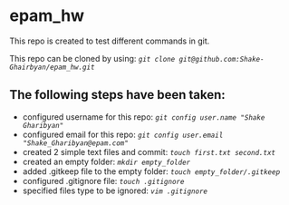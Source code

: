 # epam_hw


This repo is created to test different commands in git.

This repo can be cloned by using: *`git clone git@github.com:Shake-Ghairbyan/epam_hw.git`*

## The following steps have been taken: 
  - configured username for this repo: *`git config user.name "Shake Gharibyan"`*
  - configured email for this repo: *`git config user.email "Shake_Gharibyan@epam.com"`*
  - created 2 simple text files and commit: *`touch first.txt second.txt`*
  - created an empty folder: *`mkdir empty_folder`*
  - added .gitkeep file to the empty folder: *`touch empty_folder/.gitkeep`*
  - configured .gitignore file: *`touch .gitignore`*
  - specified files type to be ignored: *`vim .gitignore`*

